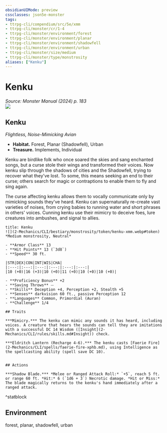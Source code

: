 ```yaml
---
obsidianUIMode: preview
cssclasses: json5e-monster
tags:
- ttrpg-cli/compendium/src/5e/xmm
- ttrpg-cli/monster/cr/1-4
- ttrpg-cli/monster/environment/forest
- ttrpg-cli/monster/environment/planar
- ttrpg-cli/monster/environment/shadowfell
- ttrpg-cli/monster/environment/urban
- ttrpg-cli/monster/size/medium
- ttrpg-cli/monster/type/monstrosity
aliases: ["Kenku"]
---
```

# Kenku
*Source: Monster Manual (2024) p. 183*  
![](2-Mechanics/CLI/books/monster-manual-2025/img/kenku.webp#right)

## Kenku

*Flightless, Noise-Mimicking Avian*

- **Habitat.** Forest, Planar (Shadowfell), Urban  
- **Treasure.** Implements, Individual  

Kenku are birdlike folk who once soared the skies and sang enchanted songs, but a curse stole their wings and transformed their voices. Now kenku slip through the shadows of cities and the Shadowfell, trying to recover what they've lost. To some, this means seeking an end to their curse; others search for magic or contraptions to enable them to fly and sing again.

The curse affecting kenku allows them to vocally communicate only by mimicking sounds they've heard. Kenku can supernaturally re-create vast varieties of noises, from crying babies to running water and short phrases in others' voices. Cunning kenku use their mimicry to deceive foes, lure creatures into ambushes, and signal to allies.

```ad-statblock
title: Kenku
![](2-Mechanics/CLI/bestiary/monstrosity/token/kenku-xmm.webp#token)
*Medium monstrosity, Neutral*

- **Armor Class** 13 
- **Hit Points** 13 (`3d8`) 
- **Speed** 30 ft.

|STR|DEX|CON|INT|WIS|CHA|
|:---:|:---:|:---:|:---:|:---:|:---:|
|10 (+0)|16 (+3)|10 (+0)|11 (+0)|10 (+0)|10 (+0)|

- **Proficiency Bonus** +2
- **Saving Throws** ⏤
- **Skills** Deception +4, Perception +2, Stealth +5
- **Senses** darkvision 60 ft., passive Perception 12
- **Languages** Common, Primordial (Auran)
- **Challenge** 1/4

## Traits

***Mimicry.*** The kenku can mimic any sounds it has heard, including voices. A creature that hears the sounds can tell they are imitations with a successful DC 14 Wisdom ([Insight](2-Mechanics/CLI/rules/skills.md#Insight)) check.

***Eldritch Lantern (Recharge 4-6).*** The kenku casts [Faerie Fire](2-Mechanics/CLI/spells/faerie-fire-xphb.md), using Intelligence as the spellcasting ability (spell save DC 10).


## Actions

***Shadow Blade.*** *Melee or Ranged Attack Roll:* `+5`, reach 5 ft. or range 60 ft. *Hit:* 6 (`1d6 + 3`) Necrotic damage. *Hit or Miss:* The blade magically returns to the kenku's hand immediately after a ranged attack.
```
^statblock

## Environment

forest, planar, shadowfell, urban
